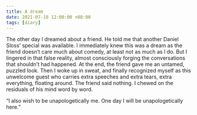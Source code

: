 ```yaml
---
title: A dream
date: 2021-07-10 12:00:00 +08:00
tags: [diary]
---
```


The other day I dreamed about a friend. He told me that another Daniel Sloss’ special was available. I immediately knew this was a dream as the friend doesn’t care much about comedy, at least not as much as I do. But I lingered in that false reality, almost consciously forging the conversations that shouldn’t had happened.   At the end, the friend gave me an untamed, puzzled look. Then I woke up in sweat, and finally recognized myself as this unwelcome guest who carries extra speeches and extra tears, extra everything, floating around. The friend said nothing. I chewed on the residuals of his mind word by word.

“I also wish to be unapologetically me. One day I will be unapologetically here.”
